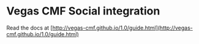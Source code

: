 Vegas CMF Social integration
======================

Read the docs at [http://vegas-cmf.github.io/1.0/guide.html](http://vegas-cmf.github.io/1.0/guide.html)